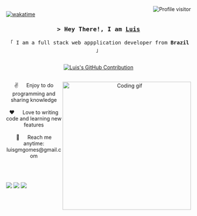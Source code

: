 <a href="https://komarev.com/ghpvc/?username=Luisgomes2002">
  <img align="right" src="https://komarev.com/ghpvc/?username=Luisgomes2002&label=Visitors&color=0e75b6&style=flat" alt="Profile visitor" />
</a>


[![wakatime](https://wakatime.com/badge/user/eebb3dd8-d9b2-40de-9b88-6fd6cac99dbc.svg)](https://wakatime.com/@eebb3dd8-d9b2-40de-9b88-6fd6cac99dbc)

<!-- Intro -->
<h3 align="center">
        <samp>&gt; Hey There!, I am
                <b><a target="_blank" href="https://alsiam.com">Luis</a></b>
        </samp>
</h3>


<p align="center"> 
  <samp>
    「 I am a full stack web appplication developer from <b>Brazil</b> 」
    <br>
    <br>
  </samp>
</p>

</a>
<div align="center">
  <p align="center">
  <a href="https://github.com/luisgomes2002">
    <img src="https://github-profile-summary-cards.vercel.app/api/cards/profile-details?username=luisgomes2002&theme=radical" alt="Luis's GitHub Contribution"/>
  </a>
</p>
    <br/>
  <!-- about -->
  <img align="right" width="350" src="https://github.com/luisgomes2002/luisgomes2002/assets/85139913/f42c5ced-648d-41d1-98fa-1186bcc48468" alt="Coding gif" />
 ✌️ &emsp; Enjoy to do programming and sharing knowledge <br/><br/>
 ❤️ &emsp; Love to writing code and learning new features<br/><br/>
 📧 &emsp; Reach me anytime: luisgmgomes@gmail.com<br/><br/>

</div>
  <div style="display: inline_block"><br>
</div>
  
 ##
  <!-- Links -->
<div> 
  <a href="https://www.instagram.com/_gomesluis/" target="_blank"><img src="https://img.shields.io/badge/-Instagram-%23E4405F?style=for-the-badge&logo=instagram&logoColor=white" target="_blank"></a>
  <a href = "mailto:luisgmgomes@gmail.com"><img src="https://img.shields.io/badge/-Gmail-%23333?style=for-the-badge&logo=gmail&logoColor=white" target="_blank"></a>
  <a href="https://www.linkedin.com/in/luis-gomes-8462b321a/" target="_blank"><img src="https://img.shields.io/badge/-LinkedIn-%230077B5?style=for-the-badge&logo=linkedin&logoColor=white" target="_blank"></a> 
 
</div>

